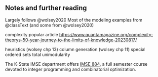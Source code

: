 ## Notes and further reading

Largely follows @wolsey2020
Most of the modeling examples from @classText (and some from @wolsey2020)

complexity popular article https://www.quantamagazine.org/complexity-theorys-50-year-journey-to-the-limits-of-knowledge-20230817/

heuristics (wolsey chp 13)
column generation (wolsey chp 11)
special ordered sets
total unimodularity

The K-State IMSE department offers [IMSE 884](https://catalog.k-state.edu/content.php?catoid=58&navoid=11444), a full semester course devoted to integer programming and combinatorial optimization.